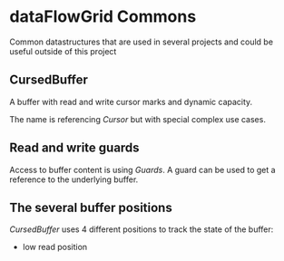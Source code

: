 # dataFlowGrid Commons

Common datastructures that are used in several projects
and could be useful outside of this project

## CursedBuffer

A buffer with read and write cursor marks and dynamic capacity.

The name is referencing *Cursor* but with special complex use cases.

## Read and write guards

Access to buffer content is using *Guards*. A guard can be used to get a reference to the underlying buffer.




## The several buffer positions

*CursedBuffer* uses 4 different positions to track the state of the buffer:

- low read position

